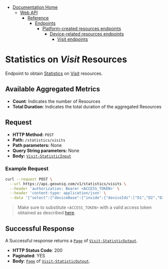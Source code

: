 * [Documentation Home](../../../../../../README.md)
    * [Web API](../../../../../index.md)  
      * [Reference](../../../../index.md)  
        * [Endpoints](../../../index.md)
           * [Platform-created resources endpoints](../../index.md)
              * [Device-related resources endpoints](../index.md)
                * [Visit endpoints](index.md)
                
# Statistics on *Visit* Resources

Endpoint to obtain [Statistics](../../../../../concepts/statistics.md) on 
[Visit](../../../../resources/platform-created/device-related/visit.md) resources.

## Available Aggregated Metrics

* **Count**: Indicates the number of Resources
* **Total Duration**: Indicates the total duration of the aggregated Resources

## Request

* **HTTP Method:** `POST`
* **Path:** `/statistics/visits`
* **Path parameters:** None
* **Query String parameters:** None
* **Body:** [`Visit-StatisticInput`](../../../../data-models/r-statistic-input/visit.md)
    
### Example Request


```bash
curl --request POST \
  --url https://api.geouniq.com/v1/statistics/visits \
  --header 'authorization: Bearer <ACCESS_TOKEN>' \
  --header 'content-type: application/json' \
  --data '{"select":{"deviceBase":{"inside":{"deviceIds":["D1","D2","D3"]}},"space":{"inside":{"explicitArea":{"type":"Feature","geometry":null,"properties":{"circles":[{"center":{"lat":10.0,"lng":10.0},"radius":100}]}}}}},"segmentBy":{"deviceBase":{"inside":{"device":1}},"space":{"inside":{"geohash":8}}},"compute":{"count":true,"totalDuration":true}}'
```

> Make sure to substitute `<ACCESS_TOKEN>` with a valid access token obtained as described [here](/api/reference/general-aspects/auth.md).

## Successful Response

A Successful response returns a [`Page`](../../../../general-aspects/pagination.md) of [`Visit-StatisticOutput`](../../../../data-models/r-statistic-output/visit.md).

* **HTTP Status Code**: 200
* **Paginated**: YES
* **Body**: [`Page`](../../../../general-aspects/pagination.md) 
of [`Visit-StatisticOutput`](../../../../data-models/r-statistic-output/visit.md).





